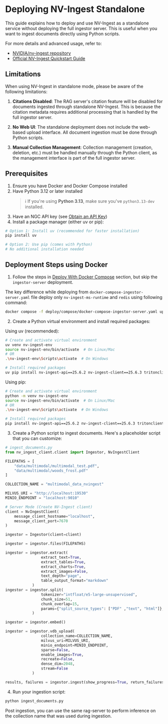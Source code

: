 <!--
  SPDX-FileCopyrightText: Copyright (c) 2025 NVIDIA CORPORATION & AFFILIATES. All rights reserved.
  SPDX-License-Identifier: Apache-2.0
-->

# Deploying NV-Ingest Standalone

This guide explains how to deploy and use NV-Ingest as a standalone service without deploying the full ingestor server. This is useful when you want to ingest documents directly using Python scripts.

For more details and advanced usage, refer to:
- [NVIDIA/nv-ingest repository](https://github.com/NVIDIA/nv-ingest)
- [Official NV-Ingest Quickstart Guide](https://github.com/NVIDIA/nv-ingest/blob/main/docs/docs/extraction/quickstart-guide.md)

## Limitations

When using NV-Ingest in standalone mode, please be aware of the following limitations:

1. **Citations Disabled**: The RAG server's citation feature will be disabled for documents ingested through standalone NV-Ingest. This is because the citation metadata requires additional processing that is handled by the full ingestor server.

2. **No Web UI**: The standalone deployment does not include the web-based upload interface. All document ingestion must be done through Python scripts.

3. **Manual Collection Management**: Collection management (creation, deletion, etc.) must be handled manually through the Python client, as the management interface is part of the full ingestor server.

## Prerequisites

1. Ensure you have Docker and Docker Compose installed
2. Have Python 3.12 or later installed
   > ℹ️ If you're using **Python 3.13**, make sure you've `python3.13-dev` installed.
3. Have an NGC API key (see [Obtain an API Key](../quickstart.md#obtain-an-api-key))
4. Install a package manager (either uv or pip):
```bash
# Option 1: Install uv (recommended for faster installation)
pip install uv

# Option 2: Use pip (comes with Python)
# No additional installation needed
```

## Deployment Steps using Docker

1. Follow the steps in [Deploy With Docker Compose](quickstart.md#deploy-with-docker-compose) section, but skip the `ingestor-server` deployment.

The key difference while deploying from `docker-compose-ingestor-server.yaml` file deploy only `nv-ingest-ms-runtime` and `redis` using following command:
```bash
docker compose -f deploy/compose/docker-compose-ingestor-server.yaml up -d nv-ingest-ms-runtime redis
```

2. Create a Python virtual environment and install required packages:

Using uv (recommended):
```bash
# Create and activate virtual environment
uv venv nv-ingest-env
source nv-ingest-env/bin/activate  # On Linux/Mac
# OR
.\nv-ingest-env\Scripts\activate  # On Windows

# Install required packages
uv pip install nv-ingest-api==25.6.2 nv-ingest-client==25.6.3 tritonclient==2.57.0 pymilvus==2.5.8 pymilvus[model] pymilvus[bulk-writer]
```

Using pip:
```bash
# Create and activate virtual environment
python -m venv nv-ingest-env
source nv-ingest-env/bin/activate  # On Linux/Mac
# OR
.\nv-ingest-env\Scripts\activate  # On Windows

# Install required packages
pip install nv-ingest-api==25.6.2 nv-ingest-client==25.6.3 tritonclient==2.57.0 pymilvus==2.5.8 pymilvus[model] pymilvus[bulk-writer]
```

3. Create a Python script to ingest documents. Here's a placeholder script that you can customize:

```python
# ingest_documents.py
from nv_ingest_client.client import Ingestor, NvIngestClient

FILEPATHS = [
    "data/multimodal/multimodal_test.pdf",
    "data/multimodal/woods_frost.pdf"
]

COLLECTION_NAME = "multimodal_data_nvingest"

MILVUS_URI = "http://localhost:19530"
MINIO_ENDPOINT = "localhost:9010"

# Server Mode (Create NV-Ingest client)
client = NvIngestClient(
    message_client_hostname="localhost",
    message_client_port=7670
)

ingestor = Ingestor(client=client)

ingestor = ingestor.files(FILEPATHS)

ingestor = ingestor.extract(
                extract_text=True,
                extract_tables=True,
                extract_charts=True,
                extract_images=False,
                text_depth="page",
                table_output_format="markdown"
            )
ingestor = ingestor.split(
                tokenizer="intfloat/e5-large-unsupervised",
                chunk_size=51,
                chunk_overlap=15,
                params={"split_source_types": ["PDF" ,"text", "html"]},
            )

ingestor = ingestor.embed()

ingestor = ingestor.vdb_upload(
                collection_name=COLLECTION_NAME,
                milvus_uri=MILVUS_URI,
                minio_endpoint=MINIO_ENDPOINT,
                sparse=False,
                enable_images=True,
                recreate=False,
                dense_dim=2048,
                stream=False
            )

results, failures = ingestor.ingest(show_progress=True, return_failures=True)
```

4. Run your ingestion script:
```bash
python ingest_documents.py
```
Post ingestion, you can use the same rag-server to perform inference on the collection name that was used during ingestion.
